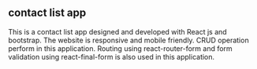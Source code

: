 ## contact list app
This is a contact list app designed and developed with React js and bootstrap. 
The website is responsive and mobile friendly.
CRUD operation perform in this application. 
Routing using react-router-form and form validation using react-final-form is also used in this application.
